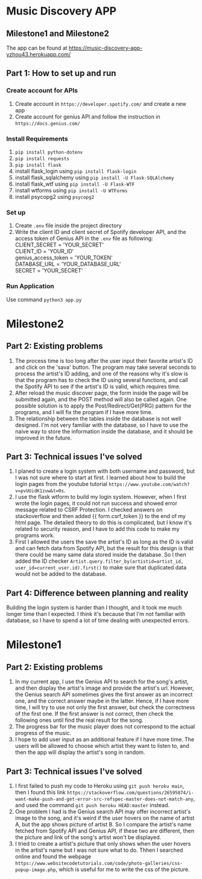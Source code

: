 # Music Discovery APP
## Milestone1 and Milestone2
The app can be found at https://music-discovery-app-yzhou43.herokuapp.com/

## Part 1: How to set up and run
### Create account for APIs
1. Create account in `https://developer.spotify.com/` and create a new app
2. Create account for genius API and follow the instruction in `https://docs.genius.com/`
### Install Requirements
1. `pip install python-dotenv`  
2. `pip install requests`  
3. `pip install flask`  
4. install flask_login using `pip install flask-login`
5. install flask_sqlalchemy using `pip install -U Flask-SQLAlchemy`
6. install flask_wtf using `pip install -U Flask-WTF`
7. install wtforms using `pip install -U WTForms`
8. install psycopg2 using `psycopg2`
### Set up
1. Create `.env` file inside the project directory  
2. Write the client ID and client secret of Spotify developer API, and the access token of Genius API in the `.env` file as following:  
CLIENT_SECRET = 'YOUR_SECRET'  
CLIENT_ID = 'YOUR_ID'    
genius_access_token = 'YOUR_TOKEN'  
DATABASE_URL = 'YOUR_DATABASE_URL'   
SECRET = 'YOUR_SECRET'   
### Run Application
Use command `python3 app.py`

# Milestone2
## Part 2: Existing problems
1. The process time is too long after the user input their favorite artist's ID and click on the 'sava' button. The program may take several seconds to process the artist's ID adding, and one of the reasons why it's slow is that the program has to check the ID using several functions, and call the Spotify API to see if the artist's ID is valid, which requires time. 
2. After reload the music discover page, the form inside the page will be submitted again, and the POST method will also be called again. One possible solution is to apply the Post/Redirect/Get(PRG) pattern for the programs, and I will fix the program if I have more time.
3. The relationship between the tables inside the database is not well designed. I'm not very familiar with the database, so I have to use the naive way to store the information inside the database, and it should be improved in the future.

## Part 3: Technical issues I've solved
1. I planed to create a login system with both username and password, but I was not sure where to start at first. I learned about how to build the login pages from the youtube tutorial `https://www.youtube.com/watch?v=pvUUidK1zuw&t=0s`.
2. I use the flask wtform to build my login system. However, when I first wrote the login pages, it could not run success and showed error message related to CSRF Protection. I checked answers on stackoverflow and then added {{ form.csrf_token }} to the end of my html page. The detailed theory to do this is complicated, but I know it's related to security reason, and I have to add this code to make my programs work.
3. First I allowed the users the save the artist's ID as long as the ID is valid and can fetch data from Spotify API, but the result for this design is that there could be many same data stored inside the database. So I then added the ID checker `Artist.query.filter_by(artistid=artist_id, user_id=current_user.id).first()` to make sure that duplicated data would not be added to the database.

## Part 4: Difference between planning and reality
Building the login system is harder than I thought, and it took me much longer time than I expected. I think it's because that I'm not familiar with database, so I have to spend a lot of time dealing with unexpected errors. 

# Milestone1
## Part 2: Existing problems
1. In my current app, I use the Genius API to search for the song's artist, and then display the artist's image and provide the artist's url. However, the Genius search API sometimes 
gives the first answer as an incorrect one, and the correct answer maybe in the latter. Hence, if I have more time, I will try to use not only the first answer, but check the correctness of the first one. If the first answer is not correct, then check the following ones until find the real result for the song.  
2. The progress bar for the music player does not correspond to the actual progress of the music.
3. I hope to add user input as an additional feature if I have more time. The users will be allowed to choose which artist they want to listen to, and then the app will display the 
artist's song in random.
## Part 3: Technical issues I've solved
1. I first failed to push my code to Heroku using `git push heroku main`, then I found this link `https://stackoverflow.com/questions/26595874/i-want-make-push-and-get-error-src-refspec-master-does-not-match-any`, and used the command `git push heroku HEAD:master` instead.
2. One problem I had is the Genius search API may offer incorrect artist's image to the song, and it's weird if the user hovers on the name of artist A, but the app shows picture of artist B.
So I compare the artist's name fetched from Spotify API and Genius API, if these two are different, then the picture and link of the song's artist won't be displayed.
3. I tried to create a artist's picture that only shows when the user hovers in the artist's name but I was not sure what to do. Thhen I searched online and found the webpage `https://www.websitecodetutorials.com/code/photo-galleries/css-popup-image.php`, 
which is useful for me to write the css of the picture.
